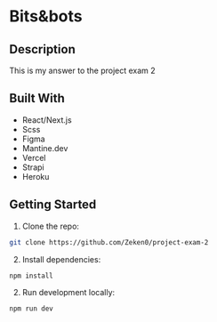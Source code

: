 # Bits&bots

## Description

This is my answer to the project exam 2

## Built With

- React/Next.js
- Scss
- Figma
- Mantine.dev
- Vercel
- Strapi
- Heroku

## Getting Started

1. Clone the repo:

```bash
git clone https://github.com/Zeken0/project-exam-2
```

2. Install dependencies:

```bash
npm install
```

2. Run development locally:

```bash
npm run dev
```
